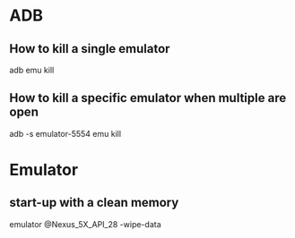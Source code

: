 # ADB

## How to kill a single emulator

adb emu kill

## How to kill a specific emulator when multiple are open

adb -s emulator-5554 emu kill

# Emulator

## start-up with a clean memory

emulator @Nexus_5X_API_28 -wipe-data 
